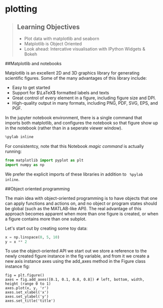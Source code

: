 # plotting

> ## Learning Objectives
> *  Plot data with matplotlib and seaborn 
> *  Matplotlib is Object Oriented
> *  Look ahead: Intercative visualisation with IPython Widgets & Bokeh


##Matplotlib and notebooks


Matplotlib is an excellent 2D and 3D graphics library for generating scientific figures. Some of the many advantages of this library include:
* Easy to get started
* Support for $\LaTeX$ formatted labels and texts
* Great control of every element in a figure, including figure size and DPI.
* High-quality output in many formats, including PNG, PDF, SVG, EPS, and PGF.

In the jupyter notebook environment, there is a single command that imports both matplotlib, and configures the notebook so that figure show up in the notebook (rather than in a seperate viewer window).

```python
%pylab inline
```

For consistentcy, note that this Notebook _magic command_ is actually running:

```python
from matplotlib import pyplot as plt
import numpy as np
```

We prefer the explicit imports of these libraries in addition to ` %pylab inline`.

##Object oriented programming

The main idea with object-oriented programming is to have objects that one can apply functions and actions on, and no object or program states should be global (such as the MATLAB-like API). The real advantage of this approach becomes apparent when more than one figure is created, or when a figure contains more than one subplot. 

Let's start out by creating some toy data:

```python
x = np.linspace(0, 5, 10)
y = x ** 2
```

To use the object-oriented API we start out we store a reference to the newly created figure instance in the fig variable, and from it we create a new axis instance axes using the add_axes method in the Figure class instance fig:

```
fig = plt.figure()
axes = fig.add_axes([0.1, 0.1, 0.8, 0.8]) # left, bottom, width, height (range 0 to 1)
axes.plot(x, y, 'r')
axes.set_xlabel('x')
axes.set_ylabel('y')
axes.set_title('title')
```



